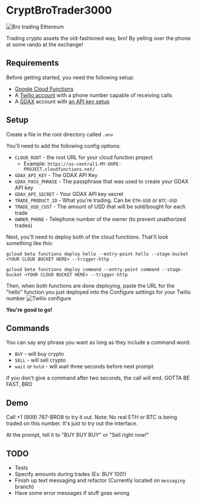 # CryptBroTrader3000
![Bro trading Ethereum](http://i.imgur.com/0wDRpCG.jpg)

Trading crypto assets the old-fashioned way, bro! By yelling over the phone at some rando at the exchange!

## Requirements
Before getting started, you need the following setup:
  * [Google Cloud Functions](https://cloud.google.com/functions/)
  * A [Twilio account](https://www.twilio.com) with a phone number capable of receiving calls
  * A [GDAX](https://www.gdax.com/) account with [an API key setup](https://support.gdax.com/customer/en/portal/articles/2425383-how-can-i-create-an-api-key-for-gdax-)

## Setup
Create a file in the root directory called `.env`

You'll need to add the following config options:
  * `CLOUD_ROOT` - the root URL for your cloud function project
    * Example: `https://us-central1-MY-DOPE-PROJECT.cloudfunctions.net/`
  * `GDAX_API_KEY` - The GDAX API Key
  * `GDAX_PASS_PHRASE` - The passphrase that was used to create your GDAX API key
  * `GDAX_API_SECRET` - Your GDAX API key secret
  * `TRADE_PRODUCT_ID` - What you're trading. Can be `ETH-USD` or `BTC-USD`
  * `TRADE_USD_COST` - The amount of USD that will be sold/bought for each trade
  * `OWNER_PHONE` - Telephone number of the owner (to prevent unathorized trades)

Next, you'll need to deploy both of the cloud functions. That'll look something like this:
```
gcloud beta functions deploy hello --entry-point hello --stage-bucket <YOUR CLOUD BUCKET HERE> --trigger-http

gcloud beta functions deploy command --entry-point command --stage-bucket <YOUR CLOUD BUCKET HERE> --trigger-http
```

Then, when both functions are done deploying, paste the URL for the "hello" function you just deployed into the Configure settings for your Twilio number
![Twilio configure](http://i.imgur.com/5W3v8ok.png)

**You're good to go!**

## Commands
You can say any phrase you want as long as they include a command word:

* `BUY` - will buy crypto
* `SELL` - will sell crypto
* `wait` or `hold` - will wait three seconds before next prompt

If you don't give a command after two seconds, the call will end. GOTTA BE FAST, BRO

## Demo
Call +1 (909) 787-BRO8 to try it out. Note: No real ETH or BTC is being traded on this number. It's just to try out the interface.

At the prompt, tell it to "BUY BUY BUY" or "Sell right now!"

## TODO
* Tests
* Specify amounts during trades (Ex: BUY 100!)
* Finish up text messaging and refactor (Currently located on `messaging` branch)
* Have some error messages if stuff goes wrong
